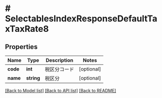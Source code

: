 # # SelectablesIndexResponseDefaultTaxTaxRate8

## Properties

Name | Type | Description | Notes
------------ | ------------- | ------------- | -------------
**code** | **int** | 税区分コード | [optional]
**name** | **string** | 税区分 | [optional]

[[Back to Model list]](../../README.md#models) [[Back to API list]](../../README.md#endpoints) [[Back to README]](../../README.md)
